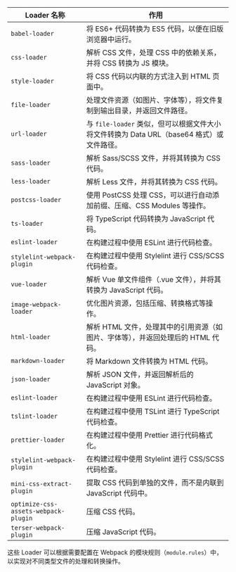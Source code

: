 | Loader 名称                | 作用                                                                                                             |
| --------------------------- | ------------------------------------------------------------------------------------------------------------------ |
| `babel-loader`              | 将 ES6+ 代码转换为 ES5 代码，以便在旧版浏览器中运行。                                                              |
| `css-loader`                | 解析 CSS 文件，处理 CSS 中的依赖关系，并将 CSS 转换为 JS 模块。                                                       |
| `style-loader`              | 将 CSS 代码以内联的方式注入到 HTML 页面中。                                                                          |
| `file-loader`               | 处理文件资源（如图片、字体等），将文件复制到输出目录，并返回文件路径。                                               |
| `url-loader`                | 与 `file-loader` 类似，但可以根据文件大小将文件转换为 Data URL（base64 格式）或文件路径。                          |
| `sass-loader`               | 解析 Sass/SCSS 文件，并将其转换为 CSS 代码。                                                                         |
| `less-loader`               | 解析 Less 文件，并将其转换为 CSS 代码。                                                                              |
| `postcss-loader`            | 使用 PostCSS 处理 CSS，可以进行自动添加前缀、压缩、CSS Modules 等操作。                                              |
| `ts-loader`                 | 将 TypeScript 代码转换为 JavaScript 代码。                                                                           |
| `eslint-loader`             | 在构建过程中使用 ESLint 进行代码检查。                                                                               |
| `stylelint-webpack-plugin`  | 在构建过程中使用 Stylelint 进行 CSS/SCSS 代码检查。                                                                   |
| `vue-loader`                | 解析 Vue 单文件组件（.vue 文件），并将其转换为 JavaScript 代码。                                                      |
| `image-webpack-loader`      | 优化图片资源，包括压缩、转换格式等操作。                                                                             |
| `html-loader`               | 解析 HTML 文件，处理其中的引用资源（如图片、字体等），并返回处理后的 HTML 代码。                                      |
| `markdown-loader`           | 将 Markdown 文件转换为 HTML 代码。                                                                                   |
| `json-loader`               | 解析 JSON 文件，并返回解析后的 JavaScript 对象。                                                                     |
| `eslint-loader`             | 在构建过程中使用 ESLint 进行代码检查。                                                                               |
| `tslint-loader`             | 在构建过程中使用 TSLint 进行 TypeScript 代码检查。                                                                    |
| `prettier-loader`           | 在构建过程中使用 Prettier 进行代码格式化。                                                                           |
| `stylelint-webpack-plugin`  | 在构建过程中使用 Stylelint 进行 CSS/SCSS 代码检查。                                                                   |
| `mini-css-extract-plugin`   | 提取 CSS 代码到单独的文件，而不是内联到 JavaScript 代码中。                                                           |
| `optimize-css-assets-webpack-plugin` | 压缩 CSS 代码。                                                                                       |
| `terser-webpack-plugin`     | 压缩 JavaScript 代码。                                                                                             |

这些 Loader 可以根据需要配置在 Webpack 的模块规则（`module.rules`）中，以实现对不同类型文件的处理和转换操作。
